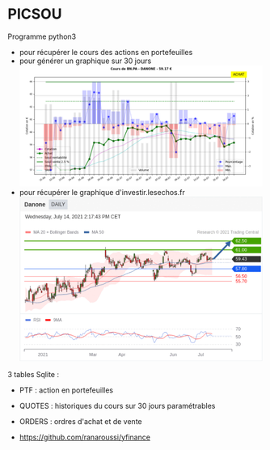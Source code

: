 # PICSOU

Programme python3 
- pour récupérer le cours des actions en portefeuilles
- pour générer un graphique sur 30 jours
![](./data/BN.PA.png)
- pour récupérer le graphique d'investir.lesechos.fr
![](./data/BN.PA.gif)

3 tables Sqlite :
- PTF : action en portefeuilles
- QUOTES : historiques du cours sur 30 jours paramétrables
- ORDERS : ordres d'achat et de vente

- https://github.com/ranaroussi/yfinance